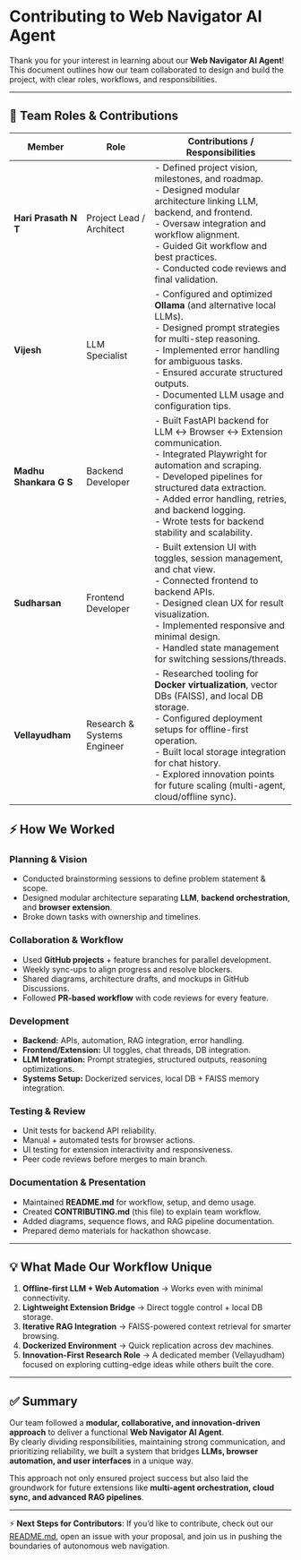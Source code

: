 # Contributing to **Web Navigator AI Agent**

Thank you for your interest in learning about our **Web Navigator AI Agent**!  
This document outlines how our team collaborated to design and build the project, with clear roles, workflows, and responsibilities.  

---

## 👥 Team Roles & Contributions  

| Member | Role | Contributions / Responsibilities |
|--------|------|----------------------------------|
| **Hari Prasath N T** | Project Lead / Architect | - Defined project vision, milestones, and roadmap.<br>- Designed modular architecture linking LLM, backend, and frontend.<br>- Oversaw integration and workflow alignment.<br>- Guided Git workflow and best practices.<br>- Conducted code reviews and final validation. |
| **Vijesh** | LLM Specialist | - Configured and optimized **Ollama** (and alternative local LLMs).<br>- Designed prompt strategies for multi-step reasoning.<br>- Implemented error handling for ambiguous tasks.<br>- Ensured accurate structured outputs.<br>- Documented LLM usage and configuration tips. |
| **Madhu Shankara G S** | Backend Developer | - Built FastAPI backend for LLM ↔ Browser ↔ Extension communication.<br>- Integrated Playwright for automation and scraping.<br>- Developed pipelines for structured data extraction.<br>- Added error handling, retries, and backend logging.<br>- Wrote tests for backend stability and scalability. |
| **Sudharsan** | Frontend Developer | - Built extension UI with toggles, session management, and chat view.<br>- Connected frontend to backend APIs.<br>- Designed clean UX for result visualization.<br>- Implemented responsive and minimal design.<br>- Handled state management for switching sessions/threads. |
| **Vellayudham** | Research & Systems Engineer | - Researched tooling for **Docker virtualization**, vector DBs (FAISS), and local DB storage.<br>- Configured deployment setups for offline-first operation.<br>- Built local storage integration for chat history.<br>- Explored innovation points for future scaling (multi-agent, cloud/offline sync). |


## ⚡ How We Worked  

### Planning & Vision  
- Conducted brainstorming sessions to define problem statement & scope.  
- Designed modular architecture separating **LLM**, **backend orchestration**, and **browser extension**.  
- Broke down tasks with ownership and timelines.  

### Collaboration & Workflow  
- Used **GitHub projects** + feature branches for parallel development.  
- Weekly sync-ups to align progress and resolve blockers.  
- Shared diagrams, architecture drafts, and mockups in GitHub Discussions.  
- Followed **PR-based workflow** with code reviews for every feature.  

### Development  
- **Backend:** APIs, automation, RAG integration, error handling.  
- **Frontend/Extension:** UI toggles, chat threads, DB integration.  
- **LLM Integration:** Prompt strategies, structured outputs, reasoning optimizations.  
- **Systems Setup:** Dockerized services, local DB + FAISS memory integration.  

### Testing & Review  
- Unit tests for backend API reliability.  
- Manual + automated tests for browser actions.  
- UI testing for extension interactivity and responsiveness.  
- Peer code reviews before merges to main branch.  

### Documentation & Presentation  
- Maintained **README.md** for workflow, setup, and demo usage.  
- Created **CONTRIBUTING.md** (this file) to explain team workflow.  
- Added diagrams, sequence flows, and RAG pipeline documentation.  
- Prepared demo materials for hackathon showcase.  

---

## 💡 What Made Our Workflow Unique  

1. **Offline-first LLM + Web Automation** → Works even with minimal connectivity.  
2. **Lightweight Extension Bridge** → Direct toggle control + local DB storage.  
3. **Iterative RAG Integration** → FAISS-powered context retrieval for smarter browsing.  
4. **Dockerized Environment** → Quick replication across dev machines.  
5. **Innovation-First Research Role** → A dedicated member (Vellayudham) focused on exploring cutting-edge ideas while others built the core.  

---

## ✅ Summary  

Our team followed a **modular, collaborative, and innovation-driven approach** to deliver a functional **Web Navigator AI Agent**.  
By clearly dividing responsibilities, maintaining strong communication, and prioritizing reliability, we built a system that bridges **LLMs, browser automation, and user interfaces** in a unique way.  

This approach not only ensured project success but also laid the groundwork for future extensions like **multi-agent orchestration, cloud sync, and advanced RAG pipelines**.  

---

⚡ **Next Steps for Contributors**: If you’d like to contribute, check out our [README.md](./README.md), open an issue with your proposal, and join us in pushing the boundaries of autonomous web navigation.  
